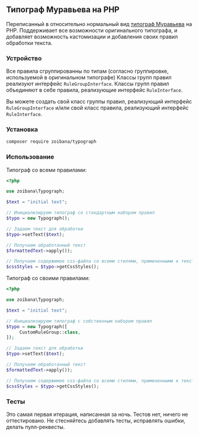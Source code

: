 ## Типограф Муравьева на PHP

Переписанный в относительно нормальный вид [типограф Муравьева](http://mdash.ru/) на PHP.
Поддерживает все возможности оригинального типографа, и добавляет возможность кастомизации
и добавления своих правил обработки текста.

### Устройство

Все правила сгруппированны по типам (согласно группировке, используемой в оригинальном типографе)
Классы групп правил реализуют интерфейс `RuleGroupInterface`.
Классы групп правил объединяют в себе правила, реализующие интерфейс `RuleInterface`.

Вы можете создать свой класс группы правил, реализующий интерфейс `RuleGroupInterface`
и/или свой класс правила, реализующий интерфейс `RuleInterface`.

### Установка

```bash
composer require zoibana/typograph
```

### Использование

Типограф со всеми правилами:

```php
<?php

use zoibana\Typograph;

$text = "initial text";

// Инициализируем типограф со стандартным набором правил
$typo = new Typograph();

// Задаем текст для обработки
$typo->setText($text);

// Получаем обработанный текст
$formattedText->apply());

// Получаем содержимое css-файла со всеми стилями, примененными к тексту
$cssStyles = $typo->getCssStyles();

```

Типограф со своими правилами:

```php
<?php

use zoibana\Typograph;

$text = "initial text";

// Инициализируем типограф с собственным набором правил
$typo = new Typograph([
     CustomRuleGroup::class,
]);

// Задаем текст для обработки
$typo->setText($text);

// Получаем обработанный текст
$formattedText->apply());

// Получаем содержимое css-файла со всеми стилями, примененными к тексту
$cssStyles = $typo->getCssStyles();

```

### Тесты

Это самая первая итерация, написанная за ночь.
Тестов нет, ничего не оттестировано.
Не стесняйтесь добавлять тесты, исправлять ошибки, делать пулл-реквесты.